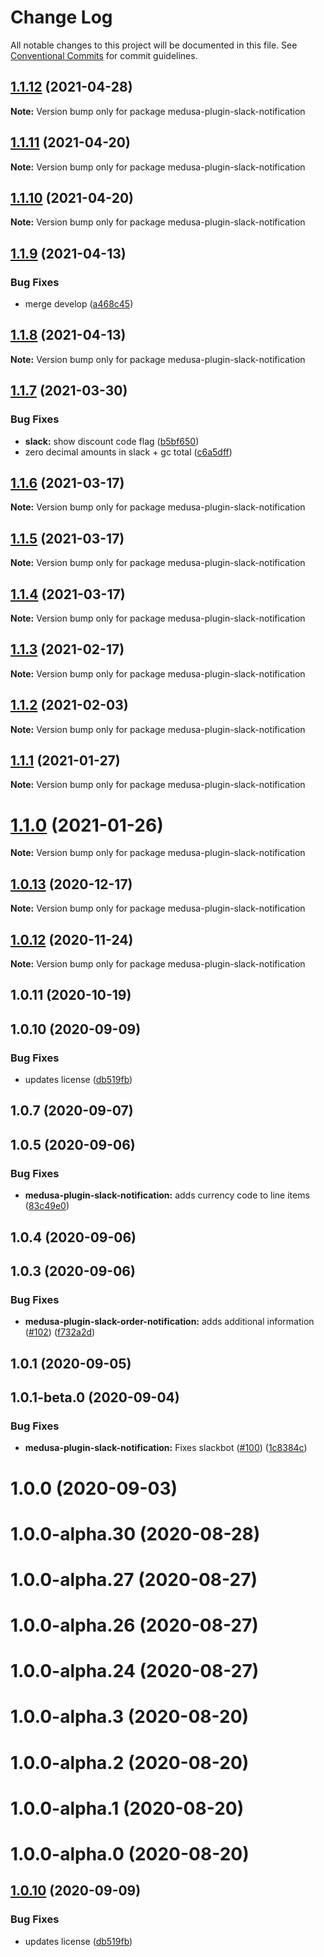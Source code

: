# Change Log

All notable changes to this project will be documented in this file.
See [Conventional Commits](https://conventionalcommits.org) for commit guidelines.

## [1.1.12](https://github.com/medusajs/medusa/compare/medusa-plugin-slack-notification@1.1.9...medusa-plugin-slack-notification@1.1.12) (2021-04-28)

**Note:** Version bump only for package medusa-plugin-slack-notification





## [1.1.11](https://github.com/medusajs/medusa/compare/medusa-plugin-slack-notification@1.1.10...medusa-plugin-slack-notification@1.1.11) (2021-04-20)

**Note:** Version bump only for package medusa-plugin-slack-notification





## [1.1.10](https://github.com/medusajs/medusa/compare/medusa-plugin-slack-notification@1.1.9...medusa-plugin-slack-notification@1.1.10) (2021-04-20)

**Note:** Version bump only for package medusa-plugin-slack-notification





## [1.1.9](https://github.com/medusajs/medusa/compare/medusa-plugin-slack-notification@1.1.8...medusa-plugin-slack-notification@1.1.9) (2021-04-13)


### Bug Fixes

* merge develop ([a468c45](https://github.com/medusajs/medusa/commit/a468c451e82c68f41b5005a2e480057f6124aaa6))





## [1.1.8](https://github.com/medusajs/medusa/compare/medusa-plugin-slack-notification@1.1.7...medusa-plugin-slack-notification@1.1.8) (2021-04-13)

**Note:** Version bump only for package medusa-plugin-slack-notification





## [1.1.7](https://github.com/medusajs/medusa/compare/medusa-plugin-slack-notification@1.1.6...medusa-plugin-slack-notification@1.1.7) (2021-03-30)


### Bug Fixes

* **slack:** show discount code flag ([b5bf650](https://github.com/medusajs/medusa/commit/b5bf650ec26182be6324bc56e7f6efd744a7131e))
* zero decimal amounts in slack + gc total ([c6a5dff](https://github.com/medusajs/medusa/commit/c6a5dffa7bd8f627310d1f90364492084051dd47))





## [1.1.6](https://github.com/medusajs/medusa/compare/medusa-plugin-slack-notification@1.1.5...medusa-plugin-slack-notification@1.1.6) (2021-03-17)

**Note:** Version bump only for package medusa-plugin-slack-notification





## [1.1.5](https://github.com/medusajs/medusa/compare/medusa-plugin-slack-notification@1.1.3...medusa-plugin-slack-notification@1.1.5) (2021-03-17)

**Note:** Version bump only for package medusa-plugin-slack-notification





## [1.1.4](https://github.com/medusajs/medusa/compare/medusa-plugin-slack-notification@1.1.3...medusa-plugin-slack-notification@1.1.4) (2021-03-17)

**Note:** Version bump only for package medusa-plugin-slack-notification





## [1.1.3](https://github.com/medusajs/medusa/compare/medusa-plugin-slack-notification@1.1.2...medusa-plugin-slack-notification@1.1.3) (2021-02-17)

**Note:** Version bump only for package medusa-plugin-slack-notification





## [1.1.2](https://github.com/medusajs/medusa/compare/medusa-plugin-slack-notification@1.1.1...medusa-plugin-slack-notification@1.1.2) (2021-02-03)

**Note:** Version bump only for package medusa-plugin-slack-notification





## [1.1.1](https://github.com/medusajs/medusa/compare/medusa-plugin-slack-notification@1.1.0...medusa-plugin-slack-notification@1.1.1) (2021-01-27)

**Note:** Version bump only for package medusa-plugin-slack-notification





# [1.1.0](https://github.com/medusajs/medusa/compare/medusa-plugin-slack-notification@1.0.13...medusa-plugin-slack-notification@1.1.0) (2021-01-26)

**Note:** Version bump only for package medusa-plugin-slack-notification





## [1.0.13](https://github.com/medusajs/medusa/compare/medusa-plugin-slack-notification@1.0.12...medusa-plugin-slack-notification@1.0.13) (2020-12-17)

**Note:** Version bump only for package medusa-plugin-slack-notification





## [1.0.12](https://github.com/medusajs/medusa/compare/medusa-plugin-slack-notification@1.0.11...medusa-plugin-slack-notification@1.0.12) (2020-11-24)

**Note:** Version bump only for package medusa-plugin-slack-notification





## 1.0.11 (2020-10-19)



## 1.0.10 (2020-09-09)


### Bug Fixes

* updates license ([db519fb](https://github.com/medusajs/medusa/commit/db519fbaa6f8ad02c19cbecba5d4f28ba1ee81aa))



## 1.0.7 (2020-09-07)



## 1.0.5 (2020-09-06)


### Bug Fixes

* **medusa-plugin-slack-notification:** adds currency code to line items ([83c49e0](https://github.com/medusajs/medusa/commit/83c49e0b9cf0c6bc30aefc47fcde10ed221b89e3))



## 1.0.4 (2020-09-06)



## 1.0.3 (2020-09-06)


### Bug Fixes

* **medusa-plugin-slack-order-notification:** adds additional information ([#102](https://github.com/medusajs/medusa/issues/102)) ([f732a2d](https://github.com/medusajs/medusa/commit/f732a2d26a3ead4ef330a555961b49222e1f7244))



## 1.0.1 (2020-09-05)



## 1.0.1-beta.0 (2020-09-04)


### Bug Fixes

* **medusa-plugin-slack-notification:** Fixes slackbot ([#100](https://github.com/medusajs/medusa/issues/100)) ([1c8384c](https://github.com/medusajs/medusa/commit/1c8384c7c342ac3cb703f07a6d4d705b327e9716))



# 1.0.0 (2020-09-03)



# 1.0.0-alpha.30 (2020-08-28)



# 1.0.0-alpha.27 (2020-08-27)



# 1.0.0-alpha.26 (2020-08-27)



# 1.0.0-alpha.24 (2020-08-27)



# 1.0.0-alpha.3 (2020-08-20)



# 1.0.0-alpha.2 (2020-08-20)



# 1.0.0-alpha.1 (2020-08-20)



# 1.0.0-alpha.0 (2020-08-20)





## [1.0.10](https://github.com/medusajs/medusa/compare/v1.0.9...v1.0.10) (2020-09-09)


### Bug Fixes

* updates license ([db519fb](https://github.com/medusajs/medusa/commit/db519fbaa6f8ad02c19cbecba5d4f28ba1ee81aa))
